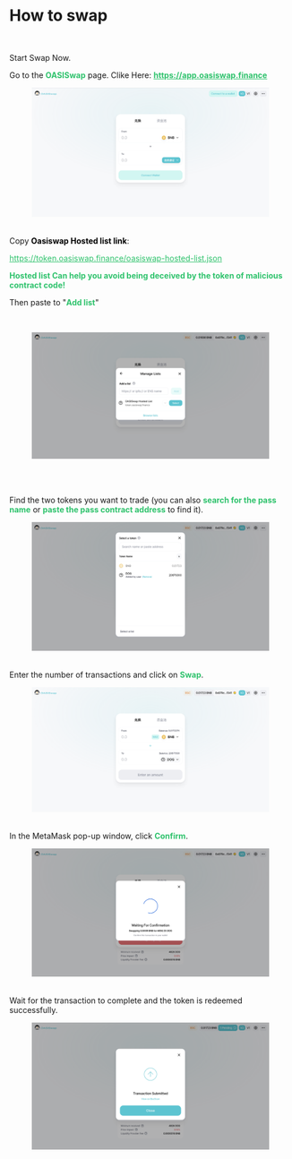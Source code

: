 # How to swap
<p>&nbsp;</p> 
<div class="reset-3c756112"> 
   <div class="reset-3c756112--pageBody-a91db4ac"> 
    <div class="reset-3c756112--container-960c7c26" data-editioncontainer="true"> 
     <div spellcheck="true" data-slate-editor="true" data-key="ebac47bddcb74a9591d47ddf38a4b1c0" data-gramm="false"> 
      <div class="blockHeadingContent-756c9114">
       <span class="text-4505230f--HeadingH700-04e1a2a3--textContentFamily-49a318e1"><span data-key="c327350b90e54fce9ce537e518f2ef29">Start Swap Now.</span></span>
      </div> 
      <p class="blockParagraph-544a408c" data-key="f570432532b44c7db402af122e054c8e"><span class="text-4505230f--TextH400-3033861f--textContentFamily-49a318e1"><span data-key="00d71778fa7046558563ea81448440f8">Go to the <span style="color: #2dc26b;"><strong>OASISwap</strong></span> page. Clike Here: <Strong><span style="color: #2dc26b;"><a style="color: #2dc26b;" href="https://app.oasiswap.finance" target="_blank" rel="noopener">https://app.oasiswap.finance</a></Strong></span></span></span></p> 
      <div data-slate-void="true" data-key="e6d6e06abfb7491ebba17bf672281613"> 
       <div> 
        <figure class="reset-3c756112--figure-c0d4b308" contenteditable="false" data-key="e6d6e06abfb7491ebba17bf672281613"> 
         <div class="reset-3c756112--figureAlignCenter-2d9bf702"> 
          <div class="reset-3c756112--figureLayer-b6ab7c94">
           <img class="image-52799b3c" tabindex="0" src="images/1.png" />
          </div> 
         </div> 
         <div class="reset-3c756112--figureAlignCenter-2d9bf702">
          &nbsp;
         </div> 
        </figure> 
       </div> 
      </div> 
      <p class="blockParagraph-544a408c" data-key="c4de2536f5a44e60ac342c6c9bd853fc"><span class="text-4505230f--TextH400-3033861f--textContentFamily-49a318e1"><span data-key="6a5599f290434cf898c1eddec4c06769">Copy <strong><span style="color: #000000;">Oasiswap Hosted list link</span></strong>: </span></span></p> 
      <p class="blockParagraph-544a408c" data-key="c4de2536f5a44e60ac342c6c9bd853fc"><span style="color: #2dc26b;"><span class="text-4505230f--TextH400-3033861f--textContentFamily-49a318e1" style="color: #2dc26b;"><a style="color: #2dc26b;" href="https://token.oasiswap.finance/oasiswap-hosted-list.json">https://token.oasiswap.finance/oasiswap-hosted-list.json</a></span></span></p> 
      <p class="blockParagraph-544a408c" data-key="c4de2536f5a44e60ac342c6c9bd853fc"><strong><span style="color: #2dc26b;"><span class="text-4505230f--TextH400-3033861f--textContentFamily-49a318e1" style="color: #2dc26b;">Hosted list Can help you avoid being deceived by the token of malicious contract code!</span></span></strong></p> 
      <p class="blockParagraph-544a408c" data-key="c4de2536f5a44e60ac342c6c9bd853fc">Then paste to &quot;<span style="color: #2dc26b;"><strong>Add list</strong></span>&quot;</p> 
      <p class="blockParagraph-544a408c" data-key="c4de2536f5a44e60ac342c6c9bd853fc">&nbsp;</p> 
      <div data-slate-void="true" data-key="e6d6e06abfb7491ebba17bf672281613"> 
       <div> 
        <figure class="reset-3c756112--figure-c0d4b308" contenteditable="false" data-key="e6d6e06abfb7491ebba17bf672281613"> 
         <div class="reset-3c756112--figureAlignCenter-2d9bf702"> 
          <div class="reset-3c756112--figureLayer-b6ab7c94">
           <img class="image-52799b3c" tabindex="0" src="images/2.png" />
          </div> 
         </div> 
         <div class="reset-3c756112--figureAlignCenter-2d9bf702">
          &nbsp;
         </div> 
        </figure> 
       </div> 
      </div>
      <p class="blockParagraph-544a408c" data-key="c4de2536f5a44e60ac342c6c9bd853fc">&nbsp;</p> 
      <p class="blockParagraph-544a408c" data-key="c4de2536f5a44e60ac342c6c9bd853fc"><span class="text-4505230f--TextH400-3033861f--textContentFamily-49a318e1"><span data-key="6a5599f290434cf898c1eddec4c06769">Find the two tokens you want to trade (you can also <span style="color: #2dc26b;"><strong>search for the pass name</strong></span> or <strong><span style="color: #2dc26b;">paste the pass contract address</span></strong> to find it).</span></span></p> 
      <div data-slate-void="true" data-key="61aad051f7774157a976ea08b315150f"> 
       <div> 
        <figure class="reset-3c756112--figure-c0d4b308" contenteditable="false" data-key="61aad051f7774157a976ea08b315150f"> 
         <div class="reset-3c756112--figureAlignCenter-2d9bf702"> 
          <div class="reset-3c756112--figureLayer-b6ab7c94">
           <img class="image-52799b3c" tabindex="0" src="images/3.png" />
          </div> 
         </div> 
         <div class="reset-3c756112--figureAlignCenter-2d9bf702">
          &nbsp;
         </div> 
        </figure> 
       </div> 
      </div> 
      <p class="blockParagraph-544a408c" data-key="a5f991f7d2c948f182f15a6de8f7e6a4"><span class="text-4505230f--TextH400-3033861f--textContentFamily-49a318e1"><span data-key="2bb43048c3694da8a986d2a357c2b9ad">Enter the number of transactions and click on <span style="color: #2dc26b;"><strong class="bold-3c254bd9" data-slate-leaf="true">Swap</strong></span>.</span></span></p> 
      <div data-slate-void="true" data-key="4664432546e642e8807f4aae87dd6709"> 
       <div> 
        <figure class="reset-3c756112--figure-c0d4b308" contenteditable="false" data-key="4664432546e642e8807f4aae87dd6709"> 
         <div class="reset-3c756112--figureAlignCenter-2d9bf702"> 
          <div class="reset-3c756112--figureLayer-b6ab7c94">
           <img class="image-52799b3c" tabindex="0" src="images/4.png" />
          </div> 
         </div> 
         <div class="reset-3c756112--figureAlignCenter-2d9bf702">
          &nbsp;
         </div> 
        </figure> 
       </div> 
      </div> 
      <p class="blockParagraph-544a408c" data-key="31ebaca939144723ae0f2a6b9fd16b28"><span class="text-4505230f--TextH400-3033861f--textContentFamily-49a318e1"><span data-key="5674c98ba7624654b6bf4fdc5a4dd165">In the MetaMask pop-up window, click <span style="color: #2dc26b;"><strong class="bold-3c254bd9" data-slate-leaf="true">Confirm</strong></span>.</span></span></p> 
      <div data-slate-void="true" data-key="549a9c20a4154d51b57bfae9993385c9"> 
       <div> 
        <figure class="reset-3c756112--figure-c0d4b308" contenteditable="false" data-key="549a9c20a4154d51b57bfae9993385c9"> 
         <div class="reset-3c756112--figureAlignCenter-2d9bf702"> 
          <div class="reset-3c756112--figureLayer-b6ab7c94">
           <img class="image-52799b3c" tabindex="0" src="images/5.png" />
          </div> 
         </div> 
         <div class="reset-3c756112--figureAlignCenter-2d9bf702">
          &nbsp;
         </div> 
        </figure> 
       </div> 
      </div> 
      <p class="blockParagraph-544a408c" data-key="330bae0189d04aaebb6c980e4ded2840"><span class="text-4505230f--TextH400-3033861f--textContentFamily-49a318e1"><span data-key="ce5ffa7028b44bfcb4c48a946e5e5c37">Wait for the transaction to complete and the token is redeemed successfully.</span></span></p> 
      <div data-slate-void="true" data-key="ff788d26a6cb4d369784123a0c70e16c"> 
       <div> 
        <figure class="reset-3c756112--figure-c0d4b308" contenteditable="false" data-key="ff788d26a6cb4d369784123a0c70e16c"> 
         <div class="reset-3c756112--figureAlignCenter-2d9bf702"> 
          <div class="reset-3c756112--figureLayer-b6ab7c94">
           <img class="image-52799b3c" tabindex="0" src="images/6.png" />
          </div> 
         </div> 
         <div class="reset-3c756112--figureAlignCenter-2d9bf702">
          &nbsp;
         </div> 
        </figure> 
       </div> 
      </div> 
     </div> 
    </div> 
   </div> 
  </div> 
  <div class="reset-3c756112--pageFooter-f1d5e2b0"> 
   <div class="reset-3c756112"> 
    <div class="reset-3c756112--navPagesLinks-67bea901"> 
     <div class="reset-3c756112--cardIcon-5b647d22">
      &nbsp;
     </div> 
     <div class="reset-3c756112--cardBody-25dca3b1--cardPreviousBody-79f02c06">
      &nbsp;
     </div> 
    </div> 
   </div> 
</div>  